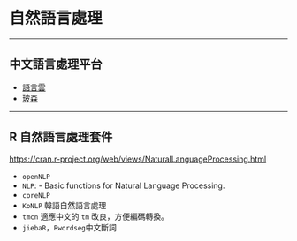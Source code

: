# 自然語言處理















---
## 中文語言處理平台
- [語言雲](http://www.ltp-cloud.com)
- [玻森](http://bosonnlp.com/)
 


---
## R 自然語言處理套件

<https://cran.r-project.org/web/views/NaturalLanguageProcessing.html>


- `openNLP`
- `NLP`: - Basic functions for Natural Language Processing.
- `coreNLP`
- `KoNLP` 韓語自然語言處理
- `tmcn` 適應中文的 `tm` 改良，方便編碼轉換。
- `jiebaR`，`Rwordseg`中文斷詞


